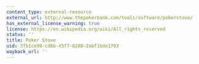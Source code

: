 ```yaml
---
content_type: external-resource
external_url: http://www.thepokerbank.com/tools/software/pokerstove/
has_external_license_warning: true
license: https://en.wikipedia.org/wiki/All_rights_reserved
status: ''
title: Poker Stove
uid: 3fb1ce99-cd6b-45f7-8288-2abf1bde1703
wayback_url: ''
---
```

